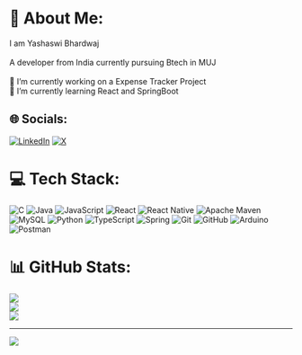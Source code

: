 # 💫 About Me:
I am Yashaswi Bhardwaj<br><br>A developer from India currently pursuing Btech in MUJ<br><br>🔭 I’m currently working on a Expense Tracker Project<br>🌱 I’m currently learning React and SpringBoot


## 🌐 Socials:
[![LinkedIn](https://img.shields.io/badge/LinkedIn-%230077B5.svg?logo=linkedin&logoColor=white)](https://linkedin.com/in/https://www.linkedin.com/in/yashaswi-bhardwaj-2936b8283/) [![X](https://img.shields.io/badge/X-black.svg?logo=X&logoColor=white)](https://x.com/https://x.com/YashBha20562293) 

# 💻 Tech Stack:
![C](https://img.shields.io/badge/c-%2300599C.svg?style=for-the-badge&logo=c&logoColor=white) ![Java](https://img.shields.io/badge/java-%23ED8B00.svg?style=for-the-badge&logo=openjdk&logoColor=white) ![JavaScript](https://img.shields.io/badge/javascript-%23323330.svg?style=for-the-badge&logo=javascript&logoColor=%23F7DF1E) ![React](https://img.shields.io/badge/react-%2320232a.svg?style=for-the-badge&logo=react&logoColor=%2361DAFB) ![React Native](https://img.shields.io/badge/react_native-%2320232a.svg?style=for-the-badge&logo=react&logoColor=%2361DAFB) ![Apache Maven](https://img.shields.io/badge/Apache%20Maven-C71A36?style=for-the-badge&logo=Apache%20Maven&logoColor=white) ![MySQL](https://img.shields.io/badge/mysql-4479A1.svg?style=for-the-badge&logo=mysql&logoColor=white) ![Python](https://img.shields.io/badge/python-3670A0?style=for-the-badge&logo=python&logoColor=ffdd54) ![TypeScript](https://img.shields.io/badge/typescript-%23007ACC.svg?style=for-the-badge&logo=typescript&logoColor=white) ![Spring](https://img.shields.io/badge/spring-%236DB33F.svg?style=for-the-badge&logo=spring&logoColor=white) ![Git](https://img.shields.io/badge/git-%23F05033.svg?style=for-the-badge&logo=git&logoColor=white) ![GitHub](https://img.shields.io/badge/github-%23121011.svg?style=for-the-badge&logo=github&logoColor=white) ![Arduino](https://img.shields.io/badge/-Arduino-00979D?style=for-the-badge&logo=Arduino&logoColor=white) ![Postman](https://img.shields.io/badge/Postman-FF6C37?style=for-the-badge&logo=postman&logoColor=white)
# 📊 GitHub Stats:
![](https://github-readme-stats.vercel.app/api?username=Yashb404&theme=dark&hide_border=false&include_all_commits=true&count_private=true)<br/>
![](https://github-readme-streak-stats.herokuapp.com/?user=Yashb404&theme=dark&hide_border=false)<br/>
![](https://github-readme-stats.vercel.app/api/top-langs/?username=Yashb404&theme=dark&hide_border=false&include_all_commits=true&count_private=true&layout=compact)





---
[![](https://visitcount.itsvg.in/api?id=Yashb404&icon=0&color=0)](https://visitcount.itsvg.in)

<!-- Proudly created with GPRM ( https://gprm.itsvg.in ) -->
